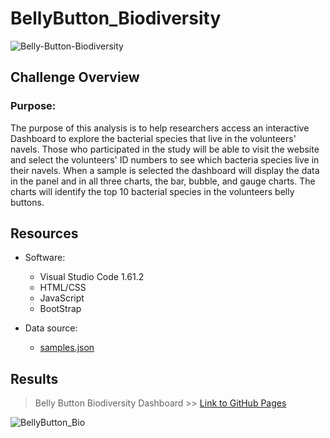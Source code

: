 # BellyButton_Biodiversity

![Belly-Button-Biodiversity](https://user-images.githubusercontent.com/89308251/141609810-c1f2fa5c-6357-4cc1-b48b-50cecb20f717.jpg)


## Challenge Overview

### Purpose:
  The purpose of this analysis is to help researchers access an interactive Dashboard to explore the bacterial species that live in the volunteers' navels. Those who participated in the study will be able to visit the website and select the volunteers' ID numbers to see which bacteria species live in their navels. When a sample is selected the dashboard will display the data in the panel and in all three charts, the bar, bubble, and gauge charts. The charts will identify the top 10 bacterial species in the volunteers belly buttons. 

## Resources
- Software:
   - Visual Studio Code 1.61.2
   - HTML/CSS
   - JavaScript
   - BootStrap 

- Data source: 
   - [samples.json](https://github.com/SYDsCorner/BellyButton_Biodiversity/blob/main/static/json/samples.json)


## Results 

> Belly Button Biodiversity Dashboard >> [Link to GitHub Pages](https://sydscorner.github.io/BellyButton_Biodiversity/) 


![BellyButton_Bio](https://user-images.githubusercontent.com/89308251/141608588-863229d7-62b4-49cb-b576-9bc6828c308d.png)

